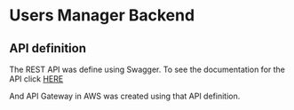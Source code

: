 # Users Manager Backend

API definition
-------------
The REST API was define using Swagger.
To see the documentation for the API click [HERE](https://app.swaggerhub.com/apis/syvelasquez10/users-manager-back-v3/1.0.0)

And API Gateway in AWS was created using that API definition.
